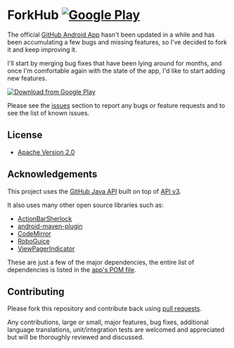 # ForkHub [![Google Play](http://developer.android.com/images/brand/en_generic_rgb_wo_45.png)](https://play.google.com/store/apps/details?id=jp.forkhub)

The official [GitHub Android App](https://github.com/github/android/) hasn't been updated in a while and has been accumulating a few bugs and missing features, so I've decided to fork it and keep improving it.

I'll start by merging bug fixes that have been lying around for months, and once I'm comfortable again with the state of the app, I'd like to start adding new features.

[![Download from Google Play](https://cloud.githubusercontent.com/assets/3838734/3855877/4cf2a2dc-1eec-11e4-9634-2a1adf8f1c39.jpg)](https://play.google.com/store/apps/details?id=jp.forkhub)

Please see the [issues](https://github.com/jonanp/ForkHub/issues) section to
report any bugs or feature requests and to see the list of known issues.

## License

* [Apache Version 2.0](http://www.apache.org/licenses/LICENSE-2.0.html)

## Acknowledgements

This project uses the [GitHub Java API](https://github.com/eclipse/egit-github/tree/master/org.eclipse.egit.github.core)
built on top of [API v3](http://developer.github.com/).

It also uses many other open source libraries such as:

* [ActionBarSherlock](https://github.com/JakeWharton/ActionBarSherlock)
* [android-maven-plugin](https://github.com/jayway/maven-android-plugin)
* [CodeMirror](https://github.com/marijnh/CodeMirror)
* [RoboGuice](https://github.com/roboguice/roboguice)
* [ViewPagerIndicator](https://github.com/JakeWharton/Android-ViewPagerIndicator)

These are just a few of the major dependencies, the entire list of dependencies
is listed in the [app's POM file](https://github.com/github/android/blob/master/app/pom.xml).

## Contributing

Please fork this repository and contribute back using
[pull requests](https://github.com/jonanp/ForkHub/pulls).

Any contributions, large or small, major features, bug fixes, additional
language translations, unit/integration tests are welcomed and appreciated
but will be thoroughly reviewed and discussed.
